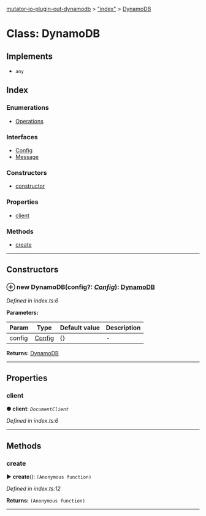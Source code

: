 [mutator-io-plugin-out-dynamodb](../README.md) > ["index"](../modules/_index_.md) > [DynamoDB](../classes/_index_.dynamodb.md)



# Class: DynamoDB

## Implements

* `any`

## Index

### Enumerations

* [Operations](../enums/_index_.dynamodb.operations.md)


### Interfaces

* [Config](../interfaces/_index_.dynamodb.config.md)
* [Message](../interfaces/_index_.dynamodb.message.md)


### Constructors

* [constructor](_index_.dynamodb.md#constructor)


### Properties

* [client](_index_.dynamodb.md#client)


### Methods

* [create](_index_.dynamodb.md#create)



---
## Constructors
<a id="constructor"></a>


### ⊕ **new DynamoDB**(config?: *[Config](../interfaces/_index_.dynamodb.config.md)*): [DynamoDB](_index_.dynamodb.md)


*Defined in index.ts:6*



**Parameters:**

| Param | Type | Default value | Description |
| ------ | ------ | ------ | ------ |
| config | [Config](../interfaces/_index_.dynamodb.config.md)  |  {} |   - |





**Returns:** [DynamoDB](_index_.dynamodb.md)

---


## Properties
<a id="client"></a>

###  client

**●  client**:  *`DocumentClient`* 

*Defined in index.ts:6*





___


## Methods
<a id="create"></a>

###  create

► **create**(): `(Anonymous function)`



*Defined in index.ts:12*





**Returns:** `(Anonymous function)`





___



